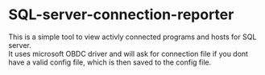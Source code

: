 # SQL-server-connection-reporter
This is a simple tool to view activly connected programs and hosts for SQL server.  
It uses microsoft OBDC driver and will ask for connection file if you dont have a valid config file, which is then saved to the config file.

